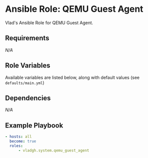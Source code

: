 # Ansible Role: QEMU Guest Agent

Vlad's Ansible Role for QEMU Guest Agent.

## Requirements

*_N/A_*

## Role Variables

Available variables are listed below, along with default values (see `defaults/main.yml`)

## Dependencies

*_N/A_*

## Example Playbook

```yaml
- hosts: all
  become: true
  roles:
      - vladgh.system.qemu_guest_agent
```

